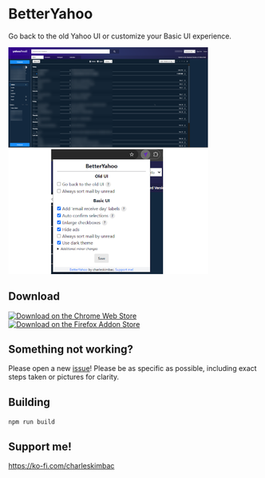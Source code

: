 # BetterYahoo
Go back to the old Yahoo UI or customize your Basic UI experience.

<img src=images/dark.png width=400px></img>
<img src=images/settings.png width=400px></img>

## Download
<a href="https://chromewebstore.google.com/detail/betteryahoo/eoaifcdijjicofbnifcmcmdjicbmofmp"><img alt="Download on the Chrome Web Store" src="https://developer.chrome.com/static/docs/webstore/branding/image/HRs9MPufa1J1h5glNhut.png" height=60px></img></a>
<a href="https://addons.mozilla.org/en-US/firefox/addon/betteryahoo/"><img alt="Download on the Firefox Addon Store" src="https://extensionworkshop.com/assets/img/documentation/publish/get-the-addon-178x60px.dad84b42.png" height=60px></img></a>

## Something not working?
Please open a new [issue](https://github.com/charleskimbac/BetterYahoo/issues)! Please be as specific as possible, including exact steps taken or pictures for clarity.

## Building
`npm run build`

## Support me!
https://ko-fi.com/charleskimbac